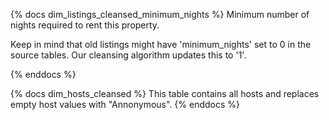 {% docs dim_listings_cleansed_minimum_nights %}
Minimum number of nights required to rent this property.

Keep in mind that old listings might have 'minimum_nights' set to 0 in the source tables.  Our cleansing algorithm updates this to '1'.

{% enddocs %}

{% docs dim_hosts_cleansed %}
This table contains all hosts and replaces empty host values with "Annonymous".
{% enddocs %}